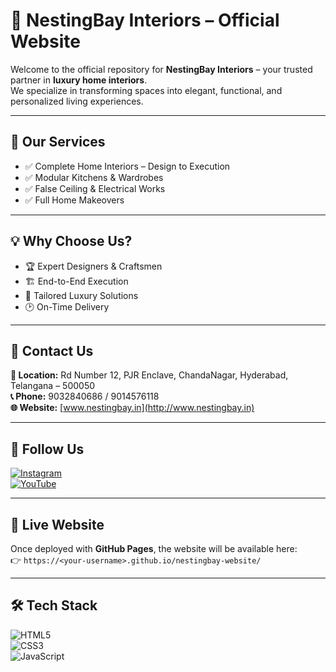 # 🏡 NestingBay Interiors – Official Website  

Welcome to the official repository for **NestingBay Interiors** – your trusted partner in **luxury home interiors**.  
We specialize in transforming spaces into elegant, functional, and personalized living experiences.  

---

## 🌟 Our Services  
- ✅ Complete Home Interiors – Design to Execution  
- ✅ Modular Kitchens & Wardrobes  
- ✅ False Ceiling & Electrical Works  
- ✅ Full Home Makeovers  

---

## 💡 Why Choose Us?  
- 🏆 Expert Designers & Craftsmen  
- 🏗️ End-to-End Execution  
- 🎨 Tailored Luxury Solutions  
- 🕑 On-Time Delivery  

---

## 📍 Contact Us  
**📌 Location:** Rd Number 12, PJR Enclave, ChandaNagar, Hyderabad, Telangana – 500050  
**📞 Phone:** 9032840686 / 9014576118  
**🌐 Website:** [www.nestingbay.in](http://www.nestingbay.in)  

---

## 📲 Follow Us  
[![Instagram](https://img.shields.io/badge/Instagram-%40nestingbay-E4405F?logo=instagram&logoColor=white)](https://instagram.com/nestingbay)  
[![YouTube](https://img.shields.io/badge/YouTube-%40nestingbay-FF0000?logo=youtube&logoColor=white)](https://youtube.com/@nestingbay)  

---

## 🚀 Live Website  
Once deployed with **GitHub Pages**, the website will be available here:  
👉 `https://<your-username>.github.io/nestingbay-website/`  

---

## 🛠️ Tech Stack  
![HTML5](https://img.shields.io/badge/HTML5-E34F26?logo=html5&logoColor=white)  
![CSS3](https://img.shields.io/badge/CSS3-1572B6?logo=css3&logoColor=white)  
![JavaScript]()
